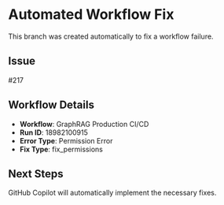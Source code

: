 # Automated Workflow Fix

This branch was created automatically to fix a workflow failure.

## Issue

#217

## Workflow Details

- **Workflow**: GraphRAG Production CI/CD
- **Run ID**: 18982100915
- **Error Type**: Permission Error
- **Fix Type**: fix_permissions

## Next Steps

GitHub Copilot will automatically implement the necessary fixes.
